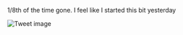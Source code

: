 1/8th of the time gone. I feel like I started this bit yesterday


![Tweet image](/assets/crosspoast/Go0-Nh7aIAANK_o.jpg)

